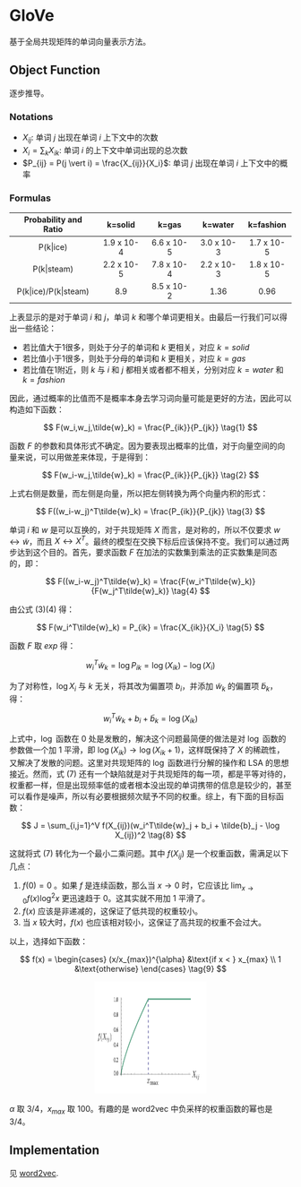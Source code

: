 # GloVe

基于全局共现矩阵的单词向量表示方法。

## Object Function

逐步推导。

### Notations

- $X_{ij}$: 单词 $j$ 出现在单词 $i$ 上下文中的次数
-  $X_{i} = \sum_k X_{ik}$: 单词 $i$ 的上下文中单词出现的总次数
-  $P_{ij} = P(j \vert i) = \frac{X_{ij}}{X_i}$: 单词 $j$ 出现在单词 $i$ 上下文中的概率


### Formulas

| Probability and Ratio |  k=solid   |   k=gas    |  k=water   | k=fashion  |
| :-------------------: | :--------: | :--------: | :--------: | :--------: |
|       P(k\|ice)       | 1.9 x 10-4 | 6.6 x 10-5 | 3.0 x 10-3 | 1.7 x 10-5 |
|      P(k\|steam)      | 2.2 x 10-5 | 7.8 x 10-4 | 2.2 x 10-3 | 1.8 x 10-5 |
| P(k\|ice)/P(k\|steam) |    8.9     | 8.5 x 10-2 |    1.36    |    0.96    |

上表显示的是对于单词 $i$ 和 $j$，单词 $k$ 和哪个单词更相关。由最后一行我们可以得出一些结论：

- 若比值大于1很多，则处于分子的单词和 $k$ 更相关，对应 $k=solid$
- 若比值小于1很多，则处于分母的单词和 $k$ 更相关，对应 $k=gas$
- 若比值在1附近，则 $k$ 与 $i$ 和 $j$ 都相关或者都不相关，分别对应 $k=water$ 和 $k=fashion$

因此，通过概率的比值而不是概率本身去学习词向量可能是更好的方法，因此可以构造如下函数：

$$
F(w_i,w_j,\tilde{w}_k) = \frac{P_{ik}}{P_{jk}} \tag{1}
$$

函数 $F$ 的参数和具体形式不确定。因为要表现出概率的比值，对于向量空间的向量来说，可以用做差来体现，于是得到：

$$
F(w_i-w_j,\tilde{w}_k) = \frac{P_{ik}}{P_{jk}} \tag{2}
$$

上式右侧是数量，而左侧是向量，所以把左侧转换为两个向量内积的形式：

$$
F((w_i-w_j)^T\tilde{w}_k) = \frac{P_{ik}}{P_{jk}} \tag{3}
$$

单词 $i$ 和 $w$ 是可以互换的，对于共现矩阵 $X$ 而言，是对称的，所以不仅要求 $w \leftrightarrow \tilde{w}$，而且 $X \leftrightarrow X^T$。最终的模型在交换下标后应该保持不变。我们可以通过两步达到这个目的。首先，要求函数 $F$ 在加法的实数集到乘法的正实数集是同态的，即：

$$
F((w_i-w_j)^T\tilde{w}_k) = \frac{F(w_i^T\tilde{w}_k)}{F(w_j^T\tilde{w}_k)} \tag{4}
$$

由公式 (3)(4) 得：

$$
F(w_i^T\tilde{w}_k) = P_{ik} = \frac{X_{ik}}{X_i} \tag{5}
$$

函数 $F$ 取 $exp$ 得：

$$
w_i^T\tilde{w}_k = \log P_{ik} = \log(X_{ik}) - \log(X_{i}) \tag{6}
$$

为了对称性，$\log X_{i}$ 与 $k$ 无关，将其改为偏置项 $b_i$，并添加 $\tilde{w}_k$ 的偏置项 $\tilde{b}_k$，得：

$$
w_i^T\tilde{w}_k + b_i + \tilde{b}_k = \log(X_{ik}) \tag{7}
$$

上式中，$\log$ 函数在 0 处是发散的，解决这个问题最简便的做法是对 $\log$ 函数的参数做一个加 1 平滑，即 $\log(X_{ik}) \rightarrow \log(X_{ik}+1)$，这样既保持了 $X$ 的稀疏性，又解决了发散的问题。这里对共现矩阵的 $\log$ 函数进行分解的操作和 LSA 的思想接近。然而，式 (7) 还有一个缺陷就是对于共现矩阵的每一项，都是平等对待的，权重都一样，但是出现频率低的或者根本没出现的单词携带的信息是较少的，甚至可以看作是噪声，所以有必要根据频次赋予不同的权重。综上，有下面的目标函数：

$$
J = \sum_{i,j=1}^V f(X_{ij})(w_i^T\tilde{w}_j + b_i + \tilde{b}_j - \log X_{ij})^2 \tag{8}
$$

这就将式 (7) 转化为一个最小二乘问题。其中 $f(X_{ij})$ 是一个权重函数，需满足以下几点：

1. $f(0) = 0$ 。如果 $f$ 是连续函数，那么当 $x \rightarrow 0$ 时，它应该比 $\lim_{x \rightarrow 0}f(x)\log^2x$ 更迅速趋于 0。这其实就不用加 1 平滑了。
2. $f(x)$ 应该是非递减的，这保证了低共现的权重较小。
3. 当 $x$ 较大时，$f(x)$ 也应该相对较小，这保证了高共现的权重不会过大。

以上，选择如下函数：

$$
f(x) = \begin{cases}
   (x/x_{max})^{\alpha} &\text{if x < } x_{max} \\
   1 &\text{otherwise}
\end{cases} \tag{9}
$$

<center><img src="./images/glove_weighting_function.png" width = "200" height = "200"/></center>

$\alpha$ 取 3/4，$x_{max}$ 取 100。有趣的是 word2vec 中负采样的权重函数的幂也是 3/4。

## Implementation

见 [word2vec](https://github.com/cbqin/Endeavour/blob/main/notes/03-NLP/01-Vector-Semantics/GloVe/word2vec.py).